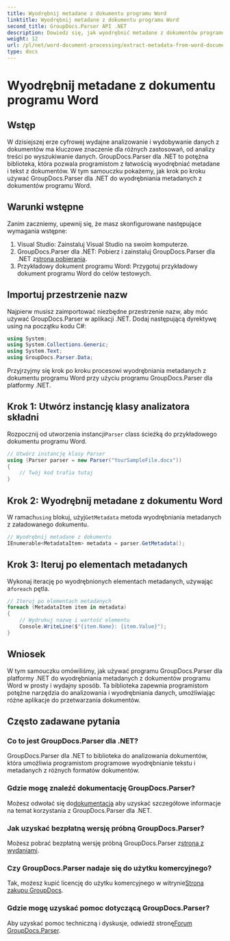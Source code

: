 ```yaml
---
title: Wyodrębnij metadane z dokumentu programu Word
linktitle: Wyodrębnij metadane z dokumentu programu Word
second_title: GroupDocs.Parser API .NET
description: Dowiedz się, jak wyodrębnić metadane z dokumentów programu Word za pomocą programu GroupDocs.Parser dla platformy .NET. Proste kroki do analizowania i pobierania informacji o dokumencie.
weight: 12
url: /pl/net/word-document-processing/extract-metadata-from-word-document/
type: docs
---
```

# Wyodrębnij metadane z dokumentu programu Word

## Wstęp
W dzisiejszej erze cyfrowej wydajne analizowanie i wydobywanie danych z dokumentów ma kluczowe znaczenie dla różnych zastosowań, od analizy treści po wyszukiwanie danych. GroupDocs.Parser dla .NET to potężna biblioteka, która pozwala programistom z łatwością wyodrębniać metadane i tekst z dokumentów. W tym samouczku pokażemy, jak krok po kroku używać GroupDocs.Parser dla .NET do wyodrębniania metadanych z dokumentów programu Word.
## Warunki wstępne
Zanim zaczniemy, upewnij się, że masz skonfigurowane następujące wymagania wstępne:
1. Visual Studio: Zainstaluj Visual Studio na swoim komputerze.
2.  GroupDocs.Parser dla .NET: Pobierz i zainstaluj GroupDocs.Parser dla .NET z[strona pobierania](https://releases.groupdocs.com/parser/net/).
3. Przykładowy dokument programu Word: Przygotuj przykładowy dokument programu Word do celów testowych.
## Importuj przestrzenie nazw
Najpierw musisz zaimportować niezbędne przestrzenie nazw, aby móc używać GroupDocs.Parser w aplikacji .NET. Dodaj następującą dyrektywę using na początku kodu C#:
```csharp
using System;
using System.Collections.Generic;
using System.Text;
using GroupDocs.Parser.Data;
```
Przyjrzyjmy się krok po kroku procesowi wyodrębniania metadanych z dokumentu programu Word przy użyciu programu GroupDocs.Parser dla platformy .NET.
## Krok 1: Utwórz instancję klasy analizatora składni
 Rozpocznij od utworzenia instancji`Parser` class ścieżką do przykładowego dokumentu programu Word.
```csharp
// Utwórz instancję klasy Parser
using (Parser parser = new Parser("YourSampleFile.docx"))
{
    // Twój kod trafia tutaj
}
```
## Krok 2: Wyodrębnij metadane z dokumentu Word
 W ramach`using` blokuj, użyj`GetMetadata` metoda wyodrębniania metadanych z załadowanego dokumentu.
```csharp
// Wyodrębnij metadane z dokumentu
IEnumerable<MetadataItem> metadata = parser.GetMetadata();
```
## Krok 3: Iteruj po elementach metadanych
 Wykonaj iterację po wyodrębnionych elementach metadanych, używając a`foreach` pętla.
```csharp
// Iteruj po elementach metadanych
foreach (MetadataItem item in metadata)
{
    // Wydrukuj nazwę i wartość elementu
    Console.WriteLine($"{item.Name}: {item.Value}");
}
```
## Wniosek
W tym samouczku omówiliśmy, jak używać programu GroupDocs.Parser dla platformy .NET do wyodrębniania metadanych z dokumentów programu Word w prosty i wydajny sposób. Ta biblioteka zapewnia programistom potężne narzędzia do analizowania i wyodrębniania danych, umożliwiając różne aplikacje do przetwarzania dokumentów.

## Często zadawane pytania
### Co to jest GroupDocs.Parser dla .NET?
GroupDocs.Parser dla .NET to biblioteka do analizowania dokumentów, która umożliwia programistom programowe wyodrębnianie tekstu i metadanych z różnych formatów dokumentów.
### Gdzie mogę znaleźć dokumentację GroupDocs.Parser?
 Możesz odwołać się do[dokumentacja](https://tutorials.groupdocs.com/parser/net/) aby uzyskać szczegółowe informacje na temat korzystania z GroupDocs.Parser dla .NET.
### Jak uzyskać bezpłatną wersję próbną GroupDocs.Parser?
 Możesz pobrać bezpłatną wersję próbną GroupDocs.Parser z[strona z wydaniami](https://releases.groupdocs.com/).
### Czy GroupDocs.Parser nadaje się do użytku komercyjnego?
 Tak, możesz kupić licencję do użytku komercyjnego w witrynie[Strona zakupu GroupDocs](https://purchase.groupdocs.com/buy).
### Gdzie mogę uzyskać pomoc dotyczącą GroupDocs.Parser?
 Aby uzyskać pomoc techniczną i dyskusje, odwiedź stronę[Forum GroupDocs.Parser](https://forum.groupdocs.com/c/parser/17).